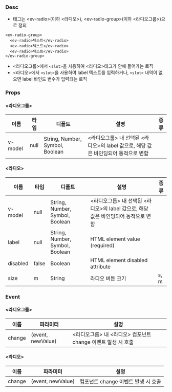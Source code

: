 ### Desc
- 태그는 &lt;ev-radio&gt;(이하 <라디오>), &lt;ev-radio-group&gt;(이하 <라디오그룹>)으로 정의

```
<ev-radio-group>
  <ev-radio>텍스트</ev-radio>
  <ev-radio>텍스트</ev-radio>
  <ev-radio>텍스트</ev-radio>
</ev-radio-group>
```

 - <라디오그룹>에서 `<slot>`을 사용하여 <라디오>태그가 안에 들어가는 로직
 - <라디오>에서 `<slot>`을 사용하여 label 텍스트를 입력하거나, `<slot>` 내역이 없으면 label 바인드 변수가 입력되는 로직

### Props
#### <라디오그룹>

| 이름 | 타입 | 디폴트 | 설명 | 종류 |
| --- | ---- | ----- | ---- | --- |
| v-model | null | String, Number, Symbol, Boolean | <라디오그룹> 내 선택된 <라디오>의 label 값으로, 해당 값은 바인딩되어 동적으로 변함 | |

#### <라디오>

| 이름 | 타입 | 디폴트 | 설명 | 종류 |
| --- | ---- | ----- | ---- | --- |
| v-model | null | String, Number, Symbol, Boolean | <라디오그룹> 내 선택된 <라디오>의 label 값으로, 해당 값은 바인딩되어 동적으로 변함 | |
| label | null | String, Number, Symbol, Boolean | HTML element value (required) |  |
| disabled | false | Boolean | HTML element disabled attribute |  |
| size | m | String | 라디오 버튼 크기 | s, m |

### Event
#### <라디오그룹>

 | 이름 | 파라미터 | 설명 |
 | ---- | ------- | ---- |
 | change | (event, newValue) | <라디오그룹> 내 <라디오> 컴포넌트 change 이벤트 발생 시 호출  |

#### <라디오>

 | 이름 | 파라미터 | 설명 |
 | ---- | ------- | ---- |
 | change | (event, newValue) | 컴포넌트 change 이벤트 발생 시 호출  |

